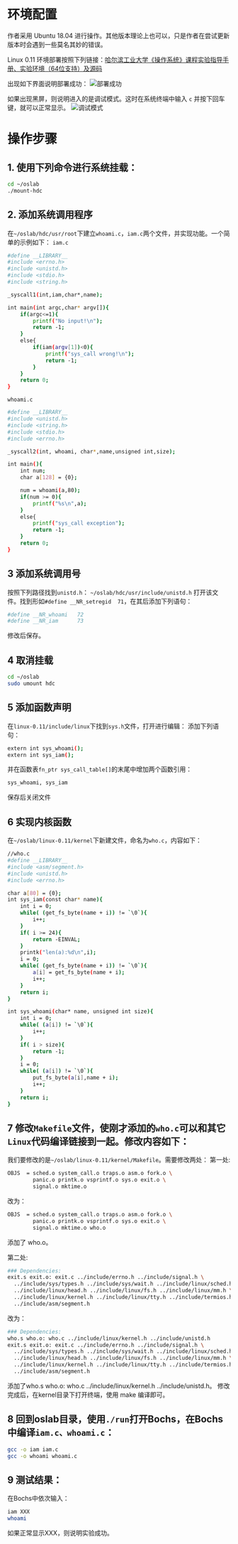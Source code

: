 # 环境配置
作者采用 Ubuntu 18.04 进行操作。其他版本理论上也可以，只是作者在尝试更新版本时会遇到一些莫名其妙的错误。

Linux 0.11 环境部署按照下列链接：[哈尔滨工业大学《操作系统》课程实验指导手册、实验环境（64位支持）及源码](https://github.com/DeathKing/hit-oslab?tab=readme-ov-file)

出现如下界面说明部署成功：
![部署成功](https://github.com/ZTJIA/zzu-os-lab/blob/main/success.png)

如果出现黑屏，则说明进入的是调试模式。这时在系统终端中输入 `c` 并按下回车键，就可以正常显示。
![调试模式](https://github.com/ZTJIA/zzu-os-lab/blob/main/success.png)

# 操作步骤

## 1. 使用下列命令进行系统挂载：
```bash
cd ~/oslab
./mount-hdc
```

## 2. 添加系统调用程序
在`~/oslab/hdc/usr/root`下建立`whoami.c`，`iam.c`两个文件，并实现功能。一个简单的示例如下：
`iam.c`
```bash
#define __LIBRARY__
#include <errno.h>
#include <unistd.h>
#include <stdio.h>
#include <string.h>

_syscall1(int,iam,char*,name);

int main(int argc,char* argv[]){
	if(argc<=1){
		printf("No input!\n");
		return -1;	
	}
	else{
		if(iam(argv[1])<0){
			printf("sys_call wrong!\n");
			return -1;	
		}
	}
	return 0;
}
```
`whoami.c`
```bash
#define __LIBRARY__
#include <unistd.h>
#include <string.h>
#include <stdio.h>
#include <errno.h>

_syscall2(int, whoami, char*,name,unsigned int,size);

int main(){
	int num;
	char a[128] = {0};

	num = whoami(a,80);
	if(num >= 0){
		printf("%s\n",a);
	}
	else{
		printf("sys_call exception");
		return -1;
	}
	return 0;
}
```

## 3 添加系统调用号
按照下列路径找到`unistd.h`：
`~/oslab/hdc/usr/include/unistd.h`
打开该文件。找到形如`#define __NR_setregid  71`，在其后添加下列语句：
```bash
#define __NR_whoami   72
#define __NR_iam      73
```
修改后保存。

## 4 取消挂载
```bash
cd ~/oslab
sudo umount hdc
```

## 5 添加函数声明
在`linux-0.11/include/linux`下找到`sys.h`文件，打开进行编辑：
添加下列语句：
```bash
extern int sys_whoami();
extern int sys_iam();
```

并在函数表`fn_ptr sys_call_table[]`的末尾中增加两个函数引用：
```bash
sys_whoami, sys_iam
```
保存后关闭文件

## 6 实现内核函数
在`~/oslab/linux-0.11/kernel`下新建文件，命名为`who.c`，内容如下：
```bash
//who.c
#define __LIBRARY__
#include <asm/segment.h>
#include <unistd.h>
#include <errno.h>

char a[80] = {0};
int sys_iam(const char* name){
	int i = 0;
	while( (get_fs_byte(name + i)) != `\0`){
		i++;
	}
	if( i >= 24){
		return -EINVAL;
	}
	printk("len(a):%d\n",i);
	i = 0;
	while( (get_fs_byte(name + i)) != `\0`){
		a[i] = get_fs_byte(name + i);
		i++;
	}
	return i;
}

int sys_whoami(char* name, unsigned int size){
	int i = 0;
	while( (a[i]) != `\0`){
		i++;
	}
	if( i > size){
		return -1;
	}
	i = 0;
	while( (a[i]) != `\0`){
		put_fs_byte(a[i],name + i);		
		i++;
	}
	return i;
}
```

## 7 修改`Makefile`文件，使刚才添加的`who.c`可以和其它`Linux`代码编译链接到一起。修改内容如下：
我们要修改的是`~/oslab/linux-0.11/kernel/Makefile`。需要修改两处：
第一处:
```bash
OBJS  = sched.o system_call.o traps.o asm.o fork.o \
        panic.o printk.o vsprintf.o sys.o exit.o \
        signal.o mktime.o
```
改为：
```bash
OBJS  = sched.o system_call.o traps.o asm.o fork.o \
        panic.o printk.o vsprintf.o sys.o exit.o \
        signal.o mktime.o who.o
```
添加了 who.o。

第二处:
```bash
### Dependencies:
exit.s exit.o: exit.c ../include/errno.h ../include/signal.h \
  ../include/sys/types.h ../include/sys/wait.h ../include/linux/sched.h \
  ../include/linux/head.h ../include/linux/fs.h ../include/linux/mm.h \
  ../include/linux/kernel.h ../include/linux/tty.h ../include/termios.h \
  ../include/asm/segment.h
```
改为：
```bash
### Dependencies:
who.s who.o: who.c ../include/linux/kernel.h ../include/unistd.h
exit.s exit.o: exit.c ../include/errno.h ../include/signal.h \
  ../include/sys/types.h ../include/sys/wait.h ../include/linux/sched.h \
  ../include/linux/head.h ../include/linux/fs.h ../include/linux/mm.h \
  ../include/linux/kernel.h ../include/linux/tty.h ../include/termios.h \
  ../include/asm/segment.h
```
添加了who.s who.o: who.c ../include/linux/kernel.h ../include/unistd.h。
修改完成后，在kernel目录下打开终端，使用 make 编译即可。
## 8 回到oslab目录，使用`./run`打开Bochs，在Bochs中编译`iam.c、whoami.c`：
```bash
gcc -o iam iam.c
gcc -o whoami whoami.c
```

## 9 测试结果：
在Bochs中依次输入：
```bash
iam XXX
whoami
```
如果正常显示XXX，则说明实验成功。
